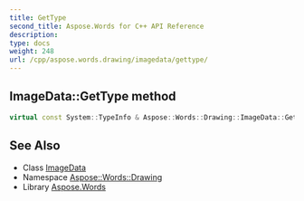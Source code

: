 ```yaml
---
title: GetType
second_title: Aspose.Words for C++ API Reference
description: 
type: docs
weight: 248
url: /cpp/aspose.words.drawing/imagedata/gettype/
---
```

## ImageData::GetType method




```cpp
virtual const System::TypeInfo & Aspose::Words::Drawing::ImageData::GetType() const override
```

## See Also

* Class [ImageData](../)
* Namespace [Aspose::Words::Drawing](../../)
* Library [Aspose.Words](../../../)
